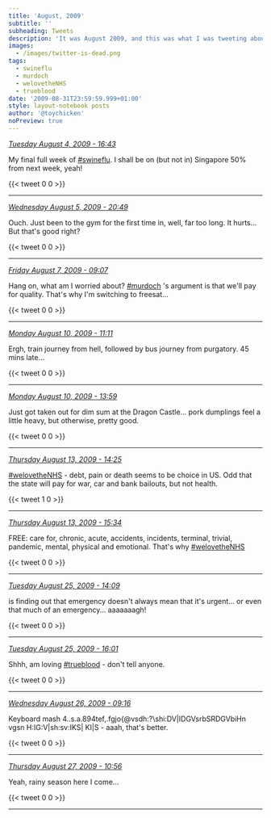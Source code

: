 ```yaml
---
title: 'August, 2009'
subtitle: ''
subheading: Tweets
description: 'It was August 2009, and this was what I was tweeting about...'
images:
  - /images/twitter-is-dead.png
tags:
  - swineflu
  - murdoch
  - welovetheNHS
  - trueblood
date: '2009-08-31T23:59:59.999+01:00'
style: layout-notebook posts
author: '@toychicken'
noPreview: true
---
```


<p><a id="3126181231" href="#3126181231"><em title="2009-08-04T16:43:05.000+01:00">Tuesday August 4, 2009 - 16:43</em></a></p>
      
My final full week of [#swineflu](/tags/swineflu). I shall be on (but not in) Singapore 50% from next week, yeah!

{{< tweet 0 0 >}}

---

<p><a id="3151579236" href="#3151579236"><em title="2009-08-05T20:49:31.000+01:00">Wednesday August 5, 2009 - 20:49</em></a></p>
      
Ouch. Just been to the gym for the first time in, well, far too long. It hurts... But that's good right?

{{< tweet 0 0 >}}

---

<p><a id="3175585894" href="#3175585894"><em title="2009-08-07T09:07:43.000+01:00">Friday August 7, 2009 - 09:07</em></a></p>
      
Hang on, what am I worried about? [#murdoch](/tags/murdoch) 's argument is that we'll pay for quality. That's why I'm switching to freesat...

{{< tweet 0 0 >}}

---

<p><a id="3222908184" href="#3222908184"><em title="2009-08-10T11:11:14.000+01:00">Monday August 10, 2009 - 11:11</em></a></p>
      
Ergh, train journey from hell, followed by bus journey from purgatory. 45 mins late...

{{< tweet 0 0 >}}

---

<p><a id="3224470925" href="#3224470925"><em title="2009-08-10T13:59:53.000+01:00">Monday August 10, 2009 - 13:59</em></a></p>
      
Just got taken out for dim sum at the Dragon Castle... pork dumplings feel a little heavy, but otherwise, pretty good.

{{< tweet 0 0 >}}

---

<p><a id="3285871700" href="#3285871700"><em title="2009-08-13T14:25:17.000+01:00">Thursday August 13, 2009 - 14:25</em></a></p>
      
[#welovetheNHS](/tags/welovetheNHS) - debt, pain or death seems to be choice in US. Odd that the state will pay for war, car and bank bailouts, but not health.

{{< tweet 1 0 >}}

---

<p><a id="3286921454" href="#3286921454"><em title="2009-08-13T15:34:30.000+01:00">Thursday August 13, 2009 - 15:34</em></a></p>
      
FREE: care for, chronic, acute, accidents, incidents, terminal, trivial, pandemic, mental, physical and emotional. That's why [#welovetheNHS](/tags/welovetheNHS)

{{< tweet 0 0 >}}

---

<p><a id="3534273017" href="#3534273017"><em title="2009-08-25T14:09:17.000+01:00">Tuesday August 25, 2009 - 14:09</em></a></p>
      
is finding out that emergency doesn't always mean that it's urgent... or even that much of an emergency... aaaaaaagh!

{{< tweet 0 0 >}}

---

<p><a id="3536121004" href="#3536121004"><em title="2009-08-25T16:01:29.000+01:00">Tuesday August 25, 2009 - 16:01</em></a></p>
      
Shhh, am loving [#trueblood](/tags/trueblood) - don't tell anyone.

{{< tweet 0 0 >}}

---

<p><a id="3552798478" href="#3552798478"><em title="2009-08-26T09:16:35.000+01:00">Wednesday August 26, 2009 - 09:16</em></a></p>
      
Keyboard mash 4..s.a.894tef,.fgjo{@vsdh:?\shi:DV|IDGVsrbSRDGVbiHn vgsn H:IG:V|sh\:sv\:IKS| KI|S - aaah, that's better.

{{< tweet 0 0 >}}

---

<p><a id="3576464314" href="#3576464314"><em title="2009-08-27T10:56:19.000+01:00">Thursday August 27, 2009 - 10:56</em></a></p>
      
Yeah, rainy season here I come...

{{< tweet 0 0 >}}

---
